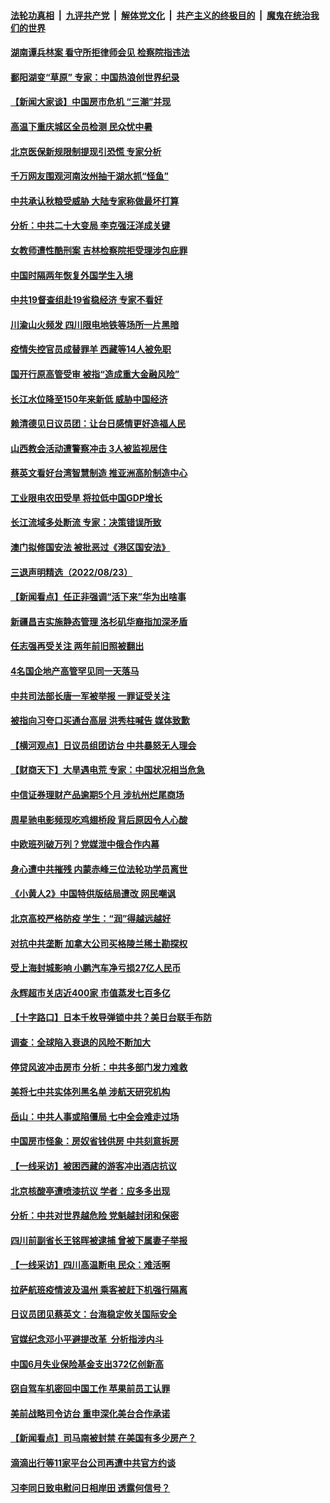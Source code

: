 ####  [法轮功真相](../../../../basic/blob/master/README.md?t=08242301) &nbsp;|&nbsp; [九评共产党](../../../../9ping.md/blob/master/README.md?t=08242301) &nbsp;|&nbsp; [解体党文化](../../../../jtdwh.md/blob/master/README.md?t=08242301)  &nbsp;|&nbsp; [共产主义的终极目的](../../../../gczydzjmd.md/blob/master/README.md?t=08242301) &nbsp;|&nbsp; [魔鬼在统治我们的世界](../../../../mgztzwmdsj.md/blob/master/README.md?t=08242301) 

#### [湖南谭兵林案 看守所拒律师会见 检察院指违法](../pages/nsc413/n13809165.md?t=08242301) 

#### [鄱阳湖变“草原” 专家：中国热浪创世界纪录](../pages/nsc413/n13809177.md?t=08242301) 

#### [【新闻大家谈】中国房市危机 “三潮”并现](../pages/nsc413/n13809173.md?t=08242301) 

#### [高温下重庆城区全员检测 民众忧中暑](../pages/nsc413/n13809018.md?t=08242301) 

#### [北京医保新规限制提现引恐慌 专家分析](../pages/nsc413/n13809016.md?t=08242301) 

#### [千万网友围观河南汝州抽干湖水抓“怪鱼”](../pages/nsc413/n13809037.md?t=08242301) 

#### [中共承认秋粮受威胁 大陆专家称做最坏打算](../pages/nsc413/n13808903.md?t=08242301) 

#### [分析：中共二十大变局 李克强汪洋成关键](../pages/nsc413/n13809019.md?t=08242301) 

#### [女教师遭性酷刑案 吉林检察院拒受理涉包庇罪](../pages/nsc413/n13808837.md?t=08242301) 

#### [中国时隔两年恢复外国学生入境](../pages/nsc413/n13809012.md?t=08242301) 

#### [中共19督查组赴19省稳经济 专家不看好](../pages/nsc413/n13809003.md?t=08242301) 

#### [川渝山火频发 四川限电地铁等场所一片黑暗](../pages/nsc413/n13808981.md?t=08242301) 

#### [疫情失控官员成替罪羊  西藏等14人被免职](../pages/nsc413/n13808797.md?t=08242301) 

#### [国开行原高管受审 被指“造成重大金融风险”](../pages/nsc413/n13808959.md?t=08242301) 

#### [长江水位降至150年来新低 威胁中国经济](../pages/nsc413/n13808965.md?t=08242301) 

#### [赖清德见日议员团：让台日感情更好造福人民](../pages/nsc413/n13808961.md?t=08242301) 

#### [山西教会活动遭警察冲击 3人被监视居住](../pages/nsc413/n13808966.md?t=08242301) 

#### [蔡英文看好台湾智慧制造 推亚洲高阶制造中心](../pages/nsc413/n13808829.md?t=08242301) 

#### [工业限电农田受旱 将拉低中国GDP增长](../pages/nsc413/n13808899.md?t=08242301) 

#### [长江流域多处断流 专家：决策错误所致](../pages/nsc413/n13808766.md?t=08242301) 


#### [澳门拟修国安法 被批恶过《港区国安法》](../pages/nsc413/n13808847.md?t=08242301) 

#### [三退声明精选（2022/08/23）](../pages/nsc413/n13808848.md?t=08242301) 

#### [【新闻看点】任正非强调“活下来”华为出啥事](../pages/nsc413/n13807979.md?t=08242301) 

#### [新疆昌吉实施静态管理 洛杉矶华裔指加深矛盾](../pages/nsc413/n13808820.md?t=08242301) 

#### [任志强再受关注 两年前旧照被翻出](../pages/nsc413/n13808740.md?t=08242301) 

#### [4名国企地产高管罕见同一天落马](../pages/nsc413/n13808780.md?t=08242301) 

#### [中共司法部长唐一军被举报 一罪证受关注](../pages/nsc413/n13808229.md?t=08242301) 

#### [被指向习夸口买通台高层 洪秀柱喊告 媒体致歉](../pages/nsc413/n13808657.md?t=08242301) 

#### [【横河观点】日议员组团访台 中共暴怒无人理会](../pages/nsc413/n13808647.md?t=08242301) 

#### [【财商天下】大旱遇电荒 专家：中国状况相当危急](../pages/nsc413/n13808628.md?t=08242301) 

#### [中信证券理财产品逾期5个月 涉杭州烂尾商场](../pages/nsc413/n13808607.md?t=08242301) 

#### [周星驰电影频现吃鸡翅桥段 背后原因令人心酸](../pages/nsc413/n13807971.md?t=08242301) 

#### [中欧班列破万列？党媒泄中俄合作内幕](../pages/nsc413/n13807912.md?t=08242301) 

#### [身心遭中共摧残 内蒙赤峰三位法轮功学员离世](../pages/nsc413/n13808436.md?t=08242301) 

#### [《小黄人2》中国特供版结局遭改 网民嘲讽](../pages/nsc413/n13808563.md?t=08242301) 

#### [北京高校严格防疫 学生：“润”得越远越好](../pages/nsc413/n13808548.md?t=08242301) 

#### [对抗中共垄断 加拿大公司买格陵兰稀土勘探权](../pages/nsc413/n13808491.md?t=08242301) 

#### [受上海封城影响 小鹏汽车净亏损27亿人民币](../pages/nsc413/n13808561.md?t=08242301) 

#### [永辉超市关店近400家 市值蒸发七百多亿](../pages/nsc413/n13808559.md?t=08242301) 

#### [【十字路口】日本千枚导弹锁中共？美日台联手布防](../pages/nsc413/n13808462.md?t=08242301) 

#### [调查：全球陷入衰退的风险不断加大](../pages/nsc413/n13808549.md?t=08242301) 

#### [停贷风波冲击房市 分析：中共多部门发力难救](../pages/nsc413/n13808540.md?t=08242301) 

#### [美将七中共实体列黑名单 涉航天研究机构](../pages/nsc413/n13808533.md?t=08242301) 

#### [岳山：中共人事或陷僵局 七中全会难走过场](../pages/nsc413/n13808465.md?t=08242301) 

#### [中国房市怪象：房奴省钱供房 中共刻意拆房](../pages/nsc413/n13808524.md?t=08242301) 

#### [【一线采访】被困西藏的游客冲出酒店抗议](../pages/nsc413/n13807695.md?t=08242301) 

#### [北京核酸亭遭喷漆抗议 学者：应多多出现](../pages/nsc413/n13808352.md?t=08242301) 

#### [分析：中共对世界越危险 党魁越封闭和保密](../pages/nsc413/n13807964.md?t=08242301) 

#### [四川前副省长王铭晖被逮捕 曾被下属妻子举报](../pages/nsc413/n13808400.md?t=08242301) 

#### [【一线采访】四川高温断电 民众：难活啊](../pages/nsc413/n13808249.md?t=08242301) 

#### [拉萨航班疫情波及温州 乘客被赶下机强行隔离](../pages/nsc413/n13808174.md?t=08242301) 

#### [日议员团见蔡英文：台海稳定攸关国际安全](../pages/nsc413/n13808307.md?t=08242301) 

#### [官媒纪念邓小平避提改革  分析指涉内斗](../pages/nsc413/n13808255.md?t=08242301) 

#### [中国6月失业保险基金支出372亿创新高](../pages/nsc413/n13808247.md?t=08242301) 

#### [窃自驾车机密回中国工作 苹果前员工认罪](../pages/nsc413/n13808034.md?t=08242301) 

#### [美前战略司令访台 重申深化美台合作承诺](../pages/nsc413/n13808240.md?t=08242301) 

#### [【新闻看点】司马南被封禁 在美国有多少房产？](../pages/nsc413/n13807882.md?t=08242301) 

#### [滴滴出行等11家平台公司再遭中共官方约谈](../pages/nsc413/n13808179.md?t=08242301) 

#### [习李同日致电慰问日相岸田 透露何信号？](../pages/nsc413/n13807974.md?t=08242301) 

